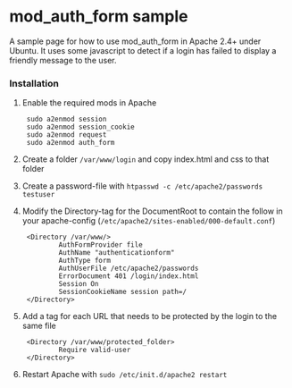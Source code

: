 mod_auth_form sample
==========
A sample page for how to use mod_auth_form in Apache 2.4+ under Ubuntu.
It uses some javascript to detect if a login has failed to display a friendly message to the user.

### Installation 
1. Enable the required mods in Apache

        sudo a2enmod session
        sudo a2enmod session_cookie
        sudo a2enmod request
        sudo a2enmod auth_form
        
2. Create a folder ```/var/www/login``` and copy index.html and css to that folder
3. Create a password-file with ```htpasswd -c /etc/apache2/passwords testuser```
4. Modify the Directory-tag for the DocumentRoot to contain the follow in your apache-config (```/etc/apache2/sites-enabled/000-default.conf```) 

        <Directory /var/www/>
                AuthFormProvider file
                AuthName "authenticationform"
                AuthType form
                AuthUserFile /etc/apache2/passwords
                ErrorDocument 401 /login/index.html
                Session On
                SessionCookieName session path=/
        </Directory>
 
5. Add a tag for each URL that needs to be protected by the login to the same file

        <Directory /var/www/protected_folder>
                Require valid-user
        </Directory>

6. Restart Apache with ```sudo /etc/init.d/apache2 restart```
